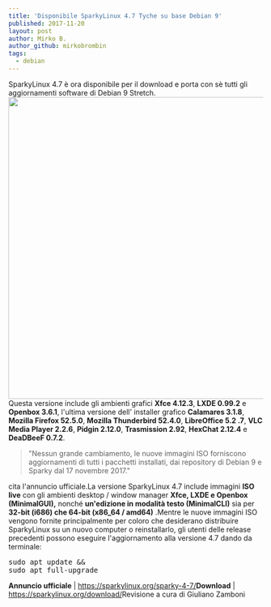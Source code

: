 ```yaml
---
title: 'Disponibile SparkyLinux 4.7 Tyche su base Debian 9'
published: 2017-11-20
layout: post
author: Mirko B.
author_github: mirkobrombin
tags:
  - debian
---
```

SparkyLinux 4.7 è ora disponibile per il download e porta con sè tutti gli aggiornamenti software di Debian 9 Stretch.<img class="aligncenter size-full wp-image-3001 size-full wp-image-221" src="https://linuxhub.it/wordpress/wp-content/uploads/2017/11/sparkylinux-4-7-tyche-out-now-with-latest-debian-gnu-linux-9-stretch-updates-518625-2.jpg" alt="" width="800" height="596" />Questa versione include gli ambienti grafici <strong>Xfce 4.12.3</strong>, <strong>LXDE 0.99.2</strong> e <strong>Openbox 3.6.1</strong>, l'ultima versione dell' installer grafico <strong>Calamares 3.1.8</strong>, <strong>Mozilla Firefox 52.5.0</strong>, <strong>Mozilla Thunderbird 52.4.0</strong>, <strong>LibreOffice 5.2 .7</strong>, <strong>VLC Media Player 2.2.6</strong>, <strong>Pidgin 2.12.0</strong>, <strong>Trasmission 2.92</strong>, <strong>HexChat 2.12.4</strong> e <strong>DeaDBeeF 0.7.2</strong>.<blockquote>"Nessun grande cambiamento, le nuove immagini ISO forniscono aggiornamenti di tutti i pacchetti installati, dai repository di Debian 9 e Sparky dal 17 novembre 2017."</blockquote>cita l'annuncio ufficiale.La versione SparkyLinux 4.7 include immagini <strong>ISO live</strong> con gli ambienti desktop / window manager <strong>Xfce, LXDE e Openbox (MinimalGUI),</strong> nonché <strong>un'edizione in modalità testo (MinimalCLI)</strong> sia per <strong>32-bit (i686) che 64-bit (x86_64 / amd64)</strong> .Mentre le nuove immagini ISO vengono fornite principalmente per coloro che desiderano distribuire SparkyLinux su un nuovo computer o reinstallarlo, gli utenti delle release precedenti possono eseguire l'aggiornamento alla versione 4.7 dando da terminale:<pre>sudo apt update &amp;&amp; sudo apt full-upgrade</pre><strong>Annuncio ufficiale</strong> | <a href="https://sparkylinux.org/sparky-4-7/">https://sparkylinux.org/sparky-4-7/</a><strong>Download</strong> | <a href="https://sparkylinux.org/download/">https://sparkylinux.org/download/</a>Revisione a cura di Giuliano Zamboni